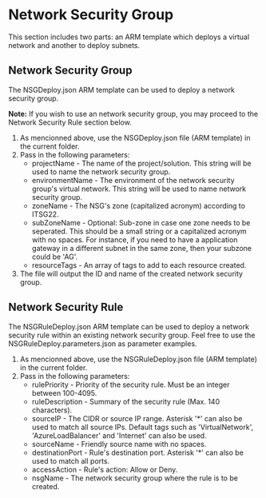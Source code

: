 <h1>Network Security Group</h1>
<p>This section includes two parts: an ARM template which deploys a virtual network and another to deploy subnets.</p>

<h2>Network Security Group</h2>
<p>The NSGDeploy.json ARM template can be used to deploy a network security group.</p>
<p><b>Note:</b> If you wish to use an network security group, you may proceed to the Network Security Rule section
    below.</p>
<ol>
    <li>As mencionned above, use the NSGDeploy.json file (ARM template) in the current folder.</li>
    <li>Pass in the following parameters:
        <ul>
            <li>projectName - The name of the project/solution. This string will be used to name the network security
                group.
            </li>
            <li>environmentName - The environment of the network security group's virtual network. This string will be
                used to name network security group.</li>
            <li>zoneName - The NSG's zone (capitalized acronym) according to ITSG22.</li>
            <li>subZoneName - Optional: Sub-zone in case one zone needs to be seperated. This should be a small string
                or a capitalized acronym with no spaces. For instance, if you need to have a application gateway in a
                different subnet in the same zone, then your subzone could be 'AG'.</li>
            <li>resourceTags - An array of tags to add to each resource created.</li>
        </ul>
    <li>The file will output the ID and name of the created network security group.</li>
</ol>

<h2>Network Security Rule</h2>
<p>The NSGRuleDeploy.json ARM template can be used to deploy a network security rule within an existing network security
    group. Feel free to use the NSGRuleDeploy.parameters.json as parameter examples.</p>
<ol>
    <li>As mencionned above, use the NSGRuleDeploy.json file (ARM template) in the current folder.</li>
    <li>Pass in the following parameters:
        <ul>
            <li>rulePriority - Priority of the security rule. Must be an integer between 100-4095.</li>
            <li>ruleDescription - Summary of the security rule (Max. 140 characters).</li>
            <li>sourceIP - The CIDR or source IP range. Asterisk '*' can also be used to match all source IPs. Default
                tags such as 'VirtualNetwork', 'AzureLoadBalancer' and 'Internet' can also be used.</li>
            <li>sourceName - Friendly source name with no spaces.</li>
            <li>destinationPort - Rule's destination port. Asterisk '*' can also be used to match all ports.</li>
            <li>accessAction - Rule's action: Allow or Deny.</li>
            <li>nsgName - The network security group where the rule is to be created.</li>
        </ul>
</ol>